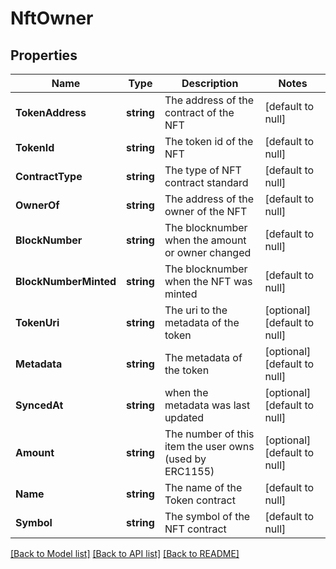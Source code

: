 # NftOwner

## Properties
Name | Type | Description | Notes
------------ | ------------- | ------------- | -------------
**TokenAddress** | **string** | The address of the contract of the NFT | [default to null]
**TokenId** | **string** | The token id of the NFT | [default to null]
**ContractType** | **string** | The type of NFT contract standard | [default to null]
**OwnerOf** | **string** | The address of the owner of the NFT | [default to null]
**BlockNumber** | **string** | The blocknumber when the amount or owner changed | [default to null]
**BlockNumberMinted** | **string** | The blocknumber when the NFT was minted | [default to null]
**TokenUri** | **string** | The uri to the metadata of the token | [optional] [default to null]
**Metadata** | **string** | The metadata of the token | [optional] [default to null]
**SyncedAt** | **string** | when the metadata was last updated | [optional] [default to null]
**Amount** | **string** | The number of this item the user owns (used by ERC1155) | [optional] [default to null]
**Name** | **string** | The name of the Token contract | [default to null]
**Symbol** | **string** | The symbol of the NFT contract | [default to null]

[[Back to Model list]](../README.md#documentation-for-models) [[Back to API list]](../README.md#documentation-for-api-endpoints) [[Back to README]](../README.md)

